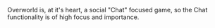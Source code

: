 Overworld is, at it's heart, a social "Chat" focused game, so the Chat functionality is of high focus and importance.